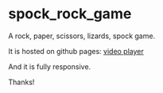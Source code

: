 # spock_rock_game

A rock, paper, scissors, lizards, spock game.

It is hosted on github pages: [video player](https://erehmaryann.github.io/spock_rock_game/) 

And it is fully responsive.

Thanks!

